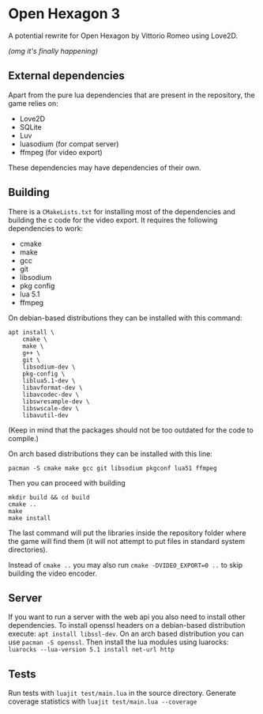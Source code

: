 # Open Hexagon 3

A potential rewrite for Open Hexagon by Vittorio Romeo using Love2D.

*(omg it's finally happening)*

## External dependencies
Apart from the pure lua dependencies that are present in the repository, the game relies on:
- Love2D
- SQLite
- Luv
- luasodium (for compat server)
- ffmpeg (for video export)

These dependencies may have dependencies of their own.

## Building
There is a `CMakeLists.txt` for installing most of the dependencies and building the c code for the video export. It requires the following dependencies to work:
- cmake
- make
- gcc
- git
- libsodium
- pkg config
- lua 5.1
- ffmpeg

On debian-based distributions they can be installed with this command:
```
apt install \
    cmake \
    make \
    g++ \
    git \
    libsodium-dev \
    pkg-config \
    liblua5.1-dev \
    libavformat-dev \
    libavcodec-dev \
    libswresample-dev \
    libswscale-dev \
    libavutil-dev
```
(Keep in mind that the packages should not be too outdated for the code to compile.)

On arch based distributions they can be installed with this line:
```
pacman -S cmake make gcc git libsodium pkgconf lua51 ffmpeg
```
Then you can proceed with building
```
mkdir build && cd build
cmake ..
make
make install
```
The last command will put the libraries inside the repository folder where the game will find them (it will not attempt to put files in standard system directories).

Instead of `cmake ..` you may also run `cmake -DVIDEO_EXPORT=0 ..` to skip building the video encoder.

## Server
If you want to run a server with the web api you also need to install other dependencies.
To install openssl headers on a debian-based distribution execute: `apt install libssl-dev`.
On an arch based distribution you can use `pacman -S openssl`.
Then install the lua modules using luarocks: `luarocks --lua-version 5.1 install net-url http`

## Tests
Run tests with `luajit test/main.lua` in the source directory.
Generate coverage statistics with `luajit test/main.lua --coverage`
